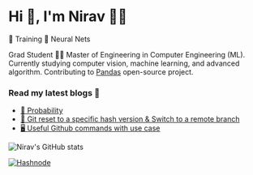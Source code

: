 # Hi 👋, I'm Nirav 👨‍💻

🚀 Training 🧠 Neural Nets

Grad Student 👨‍🎓 Master of Engineering in Computer Engineering (ML).
Currently studying computer vision, machine learning, and advanced algorithm. Contributing to [Pandas](https://github.com/pandas-dev/pandas/commits?author=srkds) open-source project.



<!-- 
| Languages | Databases | Cloud |
| :---: | :---: | :---: |
| ![JavaScript](https://img.shields.io/badge/-JavaScript-black?style=flat-square&logo=javascript) ![Python](https://img.shields.io/badge/-Python-black?style=flat-square&logo=Python) ![Java](https://img.shields.io/badge/-java-E34A86?style=flat-square&logo=java) ![C++](https://img.shields.io/badge/-C++-00599C?style=flat-square&logo=c) ![HTML5](https://img.shields.io/badge/-HTML5-E34F26?style=flat-square&logo=html5&logoColor=white) ![CSS3](https://img.shields.io/badge/-CSS3-1572B6?style=flat-square&logo=css3) | ![MySql](https://img.shields.io/badge/MySQL-005C84?style=for-the-badge&logo=mysql&logoColor=white) ![MongoDB](https://img.shields.io/badge/MongoDB-4EA94B?style=for-the-badge&logo=mongodb&logoColor=white) ![PostgreSql](https://img.shields.io/badge/PostgreSQL-316192?style=for-the-badge&logo=postgresql&logoColor=white) | ![AWS](https://img.shields.io/badge/AWS-%23FF9900.svg?style=for-the-badge&logo=amazon-aws&logoColor=white) |  -->

### Read my latest blogs 📝
- [🎲 Probability](https://srkds.hashnode.dev/fundas-of-probability)
- [🧢 Git reset to a specific hash version & Switch to a remote branch](https://srkds.hashnode.dev/git-reset-to-a-specific-hash-version-switch-to-a-remote-branch)
- [🖥 Useful Github commands with use case](https://srkds.hashnode.dev/useful-github-commands-with-use-case)

![Nirav's GitHub stats](https://github-readme-stats-eight-theta.vercel.app/api?username=srkds&show_icons=true&theme=radical&include_all_commits=true&count_private=true)

[![Hashnode](https://img.shields.io/badge/Hashnode-2962FF?style=for-the-badge&logo=hashnode&logoColor=white)](https://srkds.hashnode.dev/)

<!-- Postman student expert badge -->
<!-- <a href="https://api.badgr.io/public/assertions/EZYMK4bOQ6akn8m08ZPLvA"><img width="120px" height="120px" src="https://api.badgr.io/public/assertions/EZYMK4bOQ6akn8m08ZPLvA/image"></a><p class="badgr-badge-name" style="hyphens: auto; overflow-wrap: break-word; word-wrap: break-word; margin: 0; font-size: 16px; font-weight: 600; font-style: normal; font-stretch: normal; line-height: 1.25; letter-spacing: normal; text-align: left; color: #05012c;">Postman Student Expert</p><p class="badgr-badge-date" style="margin: 0; font-size: 12px; font-style: normal; font-stretch: normal; line-height: 1.67; letter-spacing: normal; text-align: left; color: #555555;"><strong style="font-size: 12px; font-weight: bold; font-style: normal; font-stretch: normal; line-height: 1.67; letter-spacing: normal; text-align: left; color: #000;">Awarded: </strong>Feb 15, 2022</p> -->
<!-- End Postman student expert badge -->


<!--
**srkds/srkds** is a ✨ _special_ ✨ repository because its `README.md` (this file) appears on your GitHub profile.

Here are some ideas to get you started:

- 🔭 I’m currently working on ...
- 🌱 I’m currently learning ...
- 👯 I’m looking to collaborate on ...
- 🤔 I’m looking for help with ...
- 💬 Ask me about ...
- 📫 How to reach me: ...
- 😄 Pronouns: ...
- ⚡ Fun fact: ...
-->
